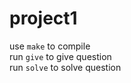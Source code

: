 # project1
use `make` to compile<br />
run `give` to give question<br />
run `solve` to solve question<br />
